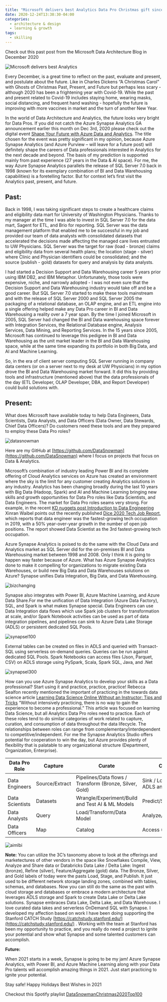```yaml
---
title: "Microsoft delivers best Analytics Data Pro Christmas gift since 1998"
date: 2020-12-24T13:38:30-04:00
categories:
  - architecture & design
  - learning & growth
tags:
  - skilling
---
```


Check out this past post from the Microsoft Data Architecture Blog in December 2020

![Microsoft delivers best Analytics](https://phx02pap001files.storage.live.com/y4miiWEgGFu5wzKd50_HZrsH9wIs-6ff31pAK5Q0yA8TDUW-fPRqoC1vGA4aRoPzkWerUY7wL4jYi7xH77JG-FwC7JbV7y_r9_lRHhLJgZzlf_ZAacetTG1PQYodlhn9B-ZlMCmqdSjdUBF5WjgatX9O31H1Hbi0do42p6bQ8B3wagQC3f4rjAFTF17cM9CqVS5?width=981&height=750&cropmode=none)

Every December, is a great time to reflect on the past, evaluate and present, and postulate about the future.  Like in Charles Dickens “A Christmas Carol” with Ghosts of Christmas Past, Present, and Future but perhaps less scary - although 2020 has been a frightening year with Covid-19.  While the past and present related to Covid-19 includes staying home, wearing masks, social distancing, and frequent hand washing - hopefully the future is improving with more vaccines in market and the turn of another New Year.

In the world of Data Architecture and Analytics, the future looks very bright for Data Pros.  If you did not catch the Azure Synapse Analytics GA announcement earlier this month on Dec 3rd, 2020 please check out the digital event [Shape Your Future with Azure Data and Analytics](https://azuredataandanalytics2020.eventcore.com/).  The title chosen for the event was pretty significant in my opinion, because  Azure Synapse Analytics (and Azure Purview – will leave for a future post) will definitely shape the careers of Data professionals interested in Analytics for the next decade and beyond.  The basis of my prediction is supported mainly from past experience (27 years in the Data & AI space).  For me, the way Azure Synapse Analytics parallels the release of SQL Server 7.0 back in 1998 (known for its exemplary combination of BI and Data Warehousing capabilities) is a foretelling factor.  But for context let’s first visit the Analytics past, present, and future.

## Past:

Back in 1998, I was taking significant steps to create a healthcare claims and eligibility data mart for University of Washington Physicians.  Thanks to my manager at the time I was able to invest in SQL Server 7.0 for the data mart, Sagent for ETL, and Brio for reporting.  SQL Server was the data management platform that enabled me to be successful in my job and provided our team of data analysts with consolidated datasets that accelerated the decisions made affecting the managed care lives entrusted to UW Physicians.  SQL Server was the target for raw (load - bronze) claims and eligibility data from several health plans; the location (stage - silver) where Clinic and Physician identifiers could be consolidated; and the source (publish - gold) datasets for query and analysis by data analysts.   

I had started a Decision Support and Data Warehousing career 5 years prior using IBM DB2, and IBM Metaphor.  Unfortunately, those tools were expensive, niche, and narrowly adopted - I was not even sure that the Decision Support and Data Warehousing industry would take off and be a good career.  But SQL Server 7.0 started to make these tools mainstream and with the release of SQL Server 2000 and SQL Server 2005 the packaging of a relational database, an OLAP engine, and an ETL engine into a single offering helped make any Data Pro career in BI and Data Warehousing a reality over a 7 year span.  By the time I joined Microsoft in 2005, SQL Server had changed the BI and Data warehousing space forever with Integration Services, the Relational Database engine, Analysis Services, Data Mining, and Reporting Services.  In the 15 years since 2005, Microsoft has continued to leverage this pedigree in BI and Data Warehousing as the unit market leader in the BI and Data Warehousing space, while at the same time expanding its portfolio in both Big Data, and AI and Machine Learning.

So, in the era of client server computing SQL Server running in company data centers (or on a server next to my desk at UW Physicians) in my option drove the BI and Data Warehousing market forward.  It did this by providing tools and infrastructure (mentioned above) that the data professionals of the day (ETL Developer, OLAP Developer, DBA, and Report Developer) could build solutions with. 

## Present:

What does Microsoft have available today to help Data Engineers, Data Scientists, Data Analysts, and Data Officers (Data Owner, Data Stewards, Chief Data Officers)?  Do customers need these tools and are they prepared to employ these Data Pro roles?

![datasnowman](https://phx02pap001files.storage.live.com/y4mTZzEnKb1NLPZhdPj4H7LtYe9AfjLsTPyJ_569XiuHUUMgNG-cMASwsjl420ezhmBivjo9jxFTej7xTqHMVsjWKmnMDGqtYzxQ_tqLd8HTfF-1C3_K3WXtFFWf1aOefhD0nlR3cRoLZhUDAGSaQ6BljgffVt_prF7oajACjIRww9raxRZP4S3onCiDA1P23d1?width=276&height=462&cropmode=none)

Here are my GitHub at [https://github.com/DataSnowman](https://github.com/DataSnowman) where I focus on projects that focus on Data & Analytics.

Microsoft’s combination of industry leading Power BI and its complete offering of Cloud Analytics services on Azure has created an environment where the sky is the limit for any customer creating Analytics solutions in any industry.  Analytics has been changing broadly during the last 10 years with Big Data (Hadoop, Spark) and AI and Machine Learning bringing new skills and growth opportunities for Data Pro roles like Data Scientists, and Data Engineers.  The market for Data Pro roles seams very strong.  For example, in the recent [KD nuggets post Introduction to Data Engineering](https://www.kdnuggets.com/2020/12/introduction-data-engineering.html) Xinran Waibel points out the recently published [Dice 2020 Tech Job Report](https://techhub.dice.com/Dice-2020-Tech-Job-Report.html), which reports that data engineer was the fastest-growing tech occupation in 2019, with a 50% year-over-year growth in the number of open job positions.  The report showed Data Scientist as the 3rd fastest-growing tech occupation.

Azure Synapse Analytics is poised to do the same with the Cloud Data and Analytics market as SQL Server did for the on-premises BI and Data Warehousing market between 1998 and 2008.  Only I think it is going to happen way faster because of Azure.  What has Azure Synapse Analytics done to make it compelling for organizations to migrate existing Data Warehouses, or build new Big Data and Data Warehouses solutions on Azure?  Synapse unifies Data Integration, Big Data, and Data Warehousing.

![bizchanging](https://phx02pap001files.storage.live.com/y4meeOpl5gK2cNfitQpgwuwiIzp89igjBhZrfC3EutkYdyOF_eZv-mlRSr-Dm2mSL03OrYYv2vlO0yhLHHMew-guaKgEvl84M7Wu8yoJFADen0nOEqBaYbU3xj-JGpMqEAkKIR2Bx8oWN9J_byQGIGLhQtpzp3IcDY2sXlzr9iWpMcqjP5CDRNPhHvlH5sR-JSe?width=790&height=524&cropmode=none)

Synapse also integrates with Power BI, Azure Machine Learning, and Azure Data Share.For me the unification of Data Integration (Azure Data Factory), SQL, and Spark is what makes Synapse special.  Data Engineers can use Data Integration data flows which use Spark job clusters for transformation at scale, and/or Spark Notebook activities can be used as part of data integration pipelines, and pipelines can sink to Azure Data Lake Storage (ADLS) or persistent dedicated SQL Pools.

![synapsel100](https://phx02pap001files.storage.live.com/y4mdx-ekr_yFi3EUB5hqcoOcXUBkoo5A4FqUtJd2KZXT_4beD04_0lthGTZ0ErG8DSlxrbM4RjWUQcl_KVTTigx1fAlyXSqJ-RhP-fE5t0Jm2GK20l8Ns6VyDzwS01t8ZlERz_s5uQA_Hn5sUZrW8xjxOQ7WLk3oXCvQV_mL-5p-jZyEhw5STFy6EK9BWGZPFjj?width=999&height=544&cropmode=none)

External tables can be created on files in ADLS and queried with Transact-SQL using serverless on-demand queries.  Queries can be run against dedicated SQL Pools.  Spark Notebooks can access files (Json, Parquet, CSV) on ADLS storage using PySpark, Scala, Spark SQL, Java, and .Net

![synapsel300](https://phx02pap001files.storage.live.com/y4m7sDnfRBH7aagzWxmC6S3XyeAhVNiW_x5-PWoNtGEePOlajcu4608Twt2XroJJjgY-JDCyeydNt_6EzMW6ei3BEhHgVfW6fXTYXqgUuBTcXvvtv-k0elMm4ic-PtQniJCF0io_MxK-zmUtkl2gzD9iEOZLKLoUI6ESe6jPWhCwqw9xhPbWH8dnZeTIEhyGL1J?width=999&height=512&cropmode=none)

How can you use Azure Synapse Analytics to develop your skills as a Data professional?  Start using it and practice, practice, practice!  Rebecca Sealfon recently mentioned the important of practicing in the towards data science article [Learning Data Science Online Without an Instructor: Tips and Tricks](https://towardsdatascience.com/learning-data-science-online-without-an-instructor-tips-and-tricks-5e15fb886333) “Without intensively practicing, there is no way to gain the experience to become a professional.”  This article was focused on learning Data Science, but all Analytics Data Pro roles need to practice.  Each of these roles tend to do similar categories of work related to capture, curation, and consumption of data throughout the data lifecycle.  The relationships between roles can range from complementary/interdependent to competitive/independent.  For me the Synapse Analytics Studio offers potential for cooperation to win the day, but Azure provides plenty of flexibility that is palatable to any organizational structure (Department, Organization, Enterprise).

| Data Pro Role | Capture | Curate | Consume |
|---------------|---------|--------|---------|
| Data Engineers | Source/Extract | Pipelines/Data flows / Transform (Bronze, Silver, Gold) | Sink / Load / Query ADLS and Database |
| Data Scientists | Datasets | Wrangle/Experiment/Build and Test AI & ML Models | Predict/Score/Inference |
| Data Analysts | Query | Load/Transform/Data Model | Analyze/Visualize |
| Data Officers | Map | Catalog | Access (Compliance) |

![aimlbi](https://phx02pap001files.storage.live.com/y4m_icgF6PHO0Xw8TAt-PSKmrgLFDPlT7Kb7190EfUBwFEOgOGlxhRnHvNFZHl-eFFxExMjGezVaiYPOBqEo5AlbwZ-RFSJD49xXKMPsiSJDFxTQe7fA9E3U7gvZJF8ZmKLT8ps2Of1XbeRfGRmMRUaDp5iaiOfj4HcTvWHas9uu9DkS6VgeOYxhQLa-Cg3xZHG?width=999&height=501&cropmode=none)

**Note:** You can utilize the 3C’s taxonomy above to look at the offerings and marketectures of other vendors in the space like Snowflakes Compile, View, Analyze and Share data or Databricks Data Lake / Delta Lake: Ingest (bronze), Refine (silver), Feature/Aggregate (gold) data.  The Bronze, Silver, and Gold labels of today were the pasts Load, Stage, and Publish.  It just used to be different network storage landing zones, combined with tables, schemas, and databases.  Now you can still do the same as the past with cloud storage and databases or embrace a modern architecture that leverages ADLS storage and Spark to create Data Lake or Delta Lake solutions.  Synapse embraces Data Lake, Delta Lake, and Data Warehouse.  I love curated data lakes and serverless OnDemand SQL with Synapse.  I developed my affection based on work I have been doing supporting the Stanford CATCH Study [https://catchstudy.stanford.edu/](https://catchstudy.stanford.edu/) .  Working with the team at Stanford has been my opportunity to practice, and you really do need a project to ignite your potential and show what Synapse and some talented customers can accomplish.

**Future:**

When 2021 starts in a week, Synapse is going to be my jam!  Azure Synapse Analytics, with Power BI, and Azure Machine Learning along with your Data Pro talents will accomplish amazing things in 2021.  Just start practicing to ignite your potential.

Stay safe!
Happy Holidays
Best Wishes in 2021

Checkout this Spotify playlist [DataSnowmanChristmas2020Top100](https://open.spotify.com/playlist/7wzQG4q57NQQ5EPrkQsp8M?si=EuQLyBZ_TxSiZBKxCCOy5g)